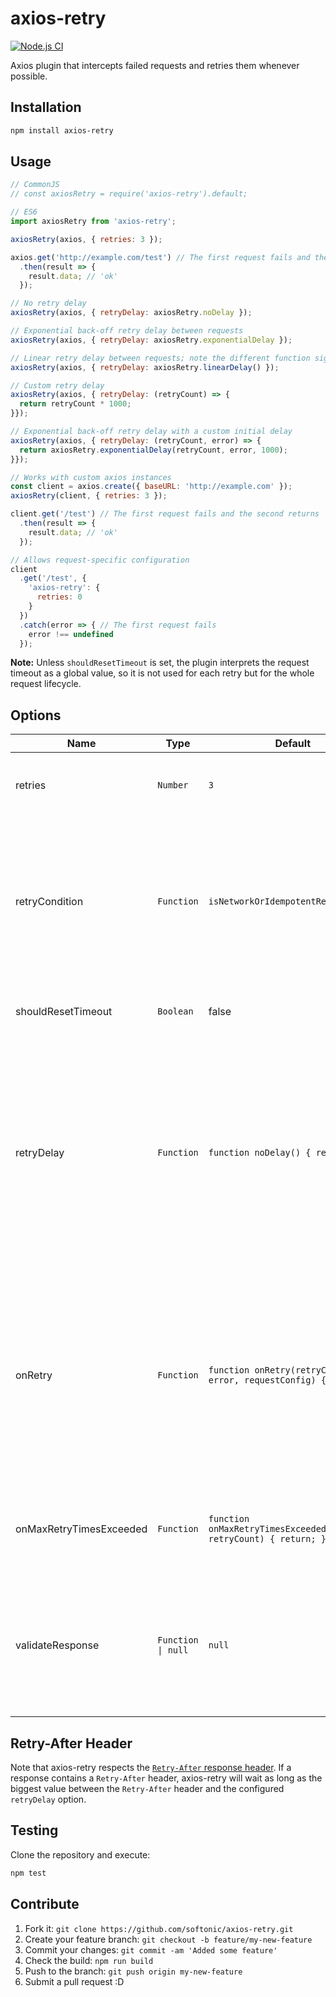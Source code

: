 # axios-retry

[![Node.js CI](https://github.com/softonic/axios-retry/actions/workflows/node.js.yml/badge.svg)](https://github.com/softonic/axios-retry/actions/workflows/node.js.yml)

Axios plugin that intercepts failed requests and retries them whenever possible.

## Installation

```bash
npm install axios-retry
```

## Usage

```js
// CommonJS
// const axiosRetry = require('axios-retry').default;

// ES6
import axiosRetry from 'axios-retry';

axiosRetry(axios, { retries: 3 });

axios.get('http://example.com/test') // The first request fails and the second returns 'ok'
  .then(result => {
    result.data; // 'ok'
  });

// No retry delay
axiosRetry(axios, { retryDelay: axiosRetry.noDelay });

// Exponential back-off retry delay between requests
axiosRetry(axios, { retryDelay: axiosRetry.exponentialDelay });

// Linear retry delay between requests; note the different function signature
axiosRetry(axios, { retryDelay: axiosRetry.linearDelay() });

// Custom retry delay
axiosRetry(axios, { retryDelay: (retryCount) => {
  return retryCount * 1000;
}});

// Exponential back-off retry delay with a custom initial delay
axiosRetry(axios, { retryDelay: (retryCount, error) => {
  return axiosRetry.exponentialDelay(retryCount, error, 1000);
}});

// Works with custom axios instances
const client = axios.create({ baseURL: 'http://example.com' });
axiosRetry(client, { retries: 3 });

client.get('/test') // The first request fails and the second returns 'ok'
  .then(result => {
    result.data; // 'ok'
  });

// Allows request-specific configuration
client
  .get('/test', {
    'axios-retry': {
      retries: 0
    }
  })
  .catch(error => { // The first request fails
    error !== undefined
  });
```

**Note:** Unless `shouldResetTimeout` is set, the plugin interprets the request timeout as a global value, so it is not used for each retry but for the whole request lifecycle.

## Options

| Name                    | Type               | Default                                                           | Description                                                                                                                                                                                                                                                                                                                                       |
| ----------------------- | ------------------ | ----------------------------------------------------------------- |---------------------------------------------------------------------------------------------------------------------------------------------------------------------------------------------------------------------------------------------------------------------------------------------------------------------------------------------------|
| retries                 | `Number`           | `3`                                                               | The number of times to retry before failing. 1 = One retry after first failure                                                                                                                                                                                                                                                                    |
| retryCondition          | `Function`         | `isNetworkOrIdempotentRequestError`                               | A callback to further control if a request should be retried.  By default, it retries if it is a network error or a 5xx error on an idempotent request (GET, HEAD, OPTIONS, TRACE, PUT or DELETE).                                                                                                                                                |
| shouldResetTimeout      | `Boolean`          | false                                                             | Defines if the timeout should be reset between retries                                                                                                                                                                                                                                                                                            |
| retryDelay              | `Function`         | `function noDelay() { return 0; }`                                | A callback to further control the delay in milliseconds between retried requests. By default there is no delay between retries. Another option is exponentialDelay ([Exponential Backoff](https://developers.google.com/analytics/devguides/reporting/core/v3/errors#backoff)) or `linearDelay`. The function is passed `retryCount` and `error`. |
| onRetry                 | `Function`         | `function onRetry(retryCount, error, requestConfig) { return; }`  | A callback to notify when a retry is about to occur. Useful for tracing and you can any async process for example refresh a token on 401. By default nothing will occur. The function is passed `retryCount`, `error`, and `requestConfig`.                                                                                                       |
| onMaxRetryTimesExceeded | `Function`         | `function onMaxRetryTimesExceeded(error, retryCount) { return; }` | After all the retries are failed, this callback will be called with the last error before throwing the error.                                                                                                                                                                                                                                     |
| validateResponse        | `Function \| null` | `null`                                                            | A callback to define whether a response should be resolved or rejected. If null is passed, it will fallback to the axios default (only 2xx status codes are resolved).                                                                                                                                                                            |

## Retry-After Header

Note that axios-retry respects the [`Retry-After` response header](https://developer.mozilla.org/en-US/docs/Web/HTTP/Headers/Retry-After). If a response contains a `Retry-After` header, axios-retry will wait as long as the biggest value between the `Retry-After` header and the configured `retryDelay` option.

## Testing

Clone the repository and execute:

```bash
npm test
```

## Contribute

1. Fork it: `git clone https://github.com/softonic/axios-retry.git`
2. Create your feature branch: `git checkout -b feature/my-new-feature`
3. Commit your changes: `git commit -am 'Added some feature'`
4. Check the build: `npm run build`
5. Push to the branch: `git push origin my-new-feature`
6. Submit a pull request :D
